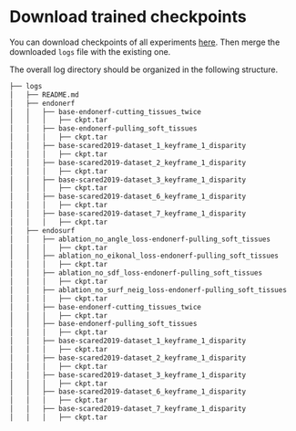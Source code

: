 # Download trained checkpoints
You can download checkpoints of all experiments [here](https://drive.google.com/drive/folders/135F5Y4O6svitZvtIEsNCuyNC2V7EuhKa?usp=sharing). Then merge the downloaded `logs` file with the existing one.

The overall log directory should be organized in the following structure.

``` sh
├── logs
│   ├── README.md
│   ├── endonerf
│   │   ├── base-endonerf-cutting_tissues_twice
│   │   │   ├── ckpt.tar
│   │   ├── base-endonerf-pulling_soft_tissues
│   │   │   ├── ckpt.tar
│   │   ├── base-scared2019-dataset_1_keyframe_1_disparity
│   │   │   ├── ckpt.tar
│   │   ├── base-scared2019-dataset_2_keyframe_1_disparity
│   │   │   ├── ckpt.tar
│   │   ├── base-scared2019-dataset_3_keyframe_1_disparity
│   │   │   ├── ckpt.tar
│   │   ├── base-scared2019-dataset_6_keyframe_1_disparity
│   │   │   ├── ckpt.tar
│   │   ├── base-scared2019-dataset_7_keyframe_1_disparity
│   │   │   ├── ckpt.tar
│   ├── endosurf
│   │   ├── ablation_no_angle_loss-endonerf-pulling_soft_tissues
│   │   │   ├── ckpt.tar
│   │   ├── ablation_no_eikonal_loss-endonerf-pulling_soft_tissues
│   │   │   ├── ckpt.tar
│   │   ├── ablation_no_sdf_loss-endonerf-pulling_soft_tissues
│   │   │   ├── ckpt.tar
│   │   ├── ablation_no_surf_neig_loss-endonerf-pulling_soft_tissues
│   │   │   ├── ckpt.tar
│   │   ├── base-endonerf-cutting_tissues_twice
│   │   │   ├── ckpt.tar
│   │   ├── base-endonerf-pulling_soft_tissues
│   │   │   ├── ckpt.tar
│   │   ├── base-scared2019-dataset_1_keyframe_1_disparity
│   │   │   ├── ckpt.tar
│   │   ├── base-scared2019-dataset_2_keyframe_1_disparity
│   │   │   ├── ckpt.tar
│   │   ├── base-scared2019-dataset_3_keyframe_1_disparity
│   │   │   ├── ckpt.tar
│   │   ├── base-scared2019-dataset_6_keyframe_1_disparity
│   │   │   ├── ckpt.tar
│   │   ├── base-scared2019-dataset_7_keyframe_1_disparity
│   │   │   ├── ckpt.tar
```